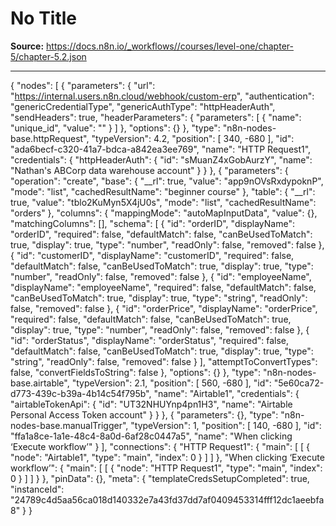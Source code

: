 # No Title

**Source:** https://docs.n8n.io/_workflows//courses/level-one/chapter-5/chapter-5.2.json

---

{
"nodes": [
{
"parameters": {
"url": "https://internal.users.n8n.cloud/webhook/custom-erp",
"authentication": "genericCredentialType",
"genericAuthType": "httpHeaderAuth",
"sendHeaders": true,
"headerParameters": {
"parameters": [
{
"name": "unique_id",
"value": ""
}
]
},
"options": {}
},
"type": "n8n-nodes-base.httpRequest",
"typeVersion": 4.2,
"position": [
340,
-680
],
"id": "ada6becf-c320-41a7-bdca-a842ea3ee769",
"name": "HTTP Request1",
"credentials": {
"httpHeaderAuth": {
"id": "sMuanZ4xGobAurzY",
"name": "Nathan's ABCorp data warehouse account"
}
}
},
{
"parameters": {
"operation": "create",
"base": {
"__rl": true,
"value": "app9nOVsRxdypoknP",
"mode": "list",
"cachedResultName": "beginner course"
},
"table": {
"__rl": true,
"value": "tblo2KuMyn5X4jU0s",
"mode": "list",
"cachedResultName": "orders"
},
"columns": {
"mappingMode": "autoMapInputData",
"value": {},
"matchingColumns": [],
"schema": [
{
"id": "orderID",
"displayName": "orderID",
"required": false,
"defaultMatch": false,
"canBeUsedToMatch": true,
"display": true,
"type": "number",
"readOnly": false,
"removed": false
},
{
"id": "customerID",
"displayName": "customerID",
"required": false,
"defaultMatch": false,
"canBeUsedToMatch": true,
"display": true,
"type": "number",
"readOnly": false,
"removed": false
},
{
"id": "employeeName",
"displayName": "employeeName",
"required": false,
"defaultMatch": false,
"canBeUsedToMatch": true,
"display": true,
"type": "string",
"readOnly": false,
"removed": false
},
{
"id": "orderPrice",
"displayName": "orderPrice",
"required": false,
"defaultMatch": false,
"canBeUsedToMatch": true,
"display": true,
"type": "number",
"readOnly": false,
"removed": false
},
{
"id": "orderStatus",
"displayName": "orderStatus",
"required": false,
"defaultMatch": false,
"canBeUsedToMatch": true,
"display": true,
"type": "string",
"readOnly": false,
"removed": false
}
],
"attemptToConvertTypes": false,
"convertFieldsToString": false
},
"options": {}
},
"type": "n8n-nodes-base.airtable",
"typeVersion": 2.1,
"position": [
560,
-680
],
"id": "5e60ca72-d773-439c-b39a-4b14c54f795b",
"name": "Airtable1",
"credentials": {
"airtableTokenApi": {
"id": "UT32NHUYnp4pn1H3",
"name": "Airtable Personal Access Token account"
}
}
},
{
"parameters": {},
"type": "n8n-nodes-base.manualTrigger",
"typeVersion": 1,
"position": [
140,
-680
],
"id": "ffa1a8ce-1a1e-48c4-8a0d-6af28c0447a5",
"name": "When clicking ‘Execute workflow’"
}
],
"connections": {
"HTTP Request1": {
"main": [
[
{
"node": "Airtable1",
"type": "main",
"index": 0
}
]
]
},
"When clicking ‘Execute workflow’": {
"main": [
[
{
"node": "HTTP Request1",
"type": "main",
"index": 0
}
]
]
}
},
"pinData": {},
"meta": {
"templateCredsSetupCompleted": true,
"instanceId": "24789c4d5aa56ca018d140332e7a43fd37dd7af0409453314fff12dc1aeebfa8"
}
}
